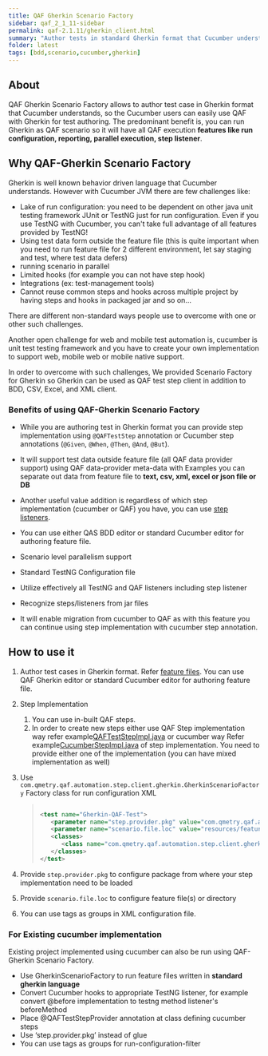 ```yaml
---
title: QAF Gherkin Scenario Factory
sidebar: qaf_2_1_11-sidebar
permalink: qaf-2.1.11/gherkin_client.html
summary: "Author tests in standard Gherkin format that Cucumber understands with power of QAF as back-end"
folder: latest
tags: [bdd,scenario,cucumber,gherkin]
---
```


## About

QAF Gherkin Scenario Factory allows to author test case in Gherkin format that Cucumber understands, so the Cucumber users can easily use QAF with Gherkin for test authoring.
The predominant benefit is, you can run Gherkin as QAF scenario so it will have all QAF execution **features like run configuration, reporting, parallel execution, step listener**.


## Why QAF-Gherkin Scenario Factory
Gherkin is well known behavior driven language that Cucumber understands. However with Cucumber JVM there are few challenges like:

-  Lake of run configuration: you need to be dependent on other java unit testing framework JUnit or TestNG just for run configuration. Even if you use TestNG with Cucumber, you can't take full advantage of all features provided by TestNG!
-  Using test data form outside the feature file (this is quite important when you need to run feature file for 2 different environment, let say staging and test, where test data defers)
-  running scenario in parallel
-  Limited hooks (for example you can not have step hook)
-  Integrations (ex: test-management tools)
-  Cannot reuse common steps and hooks across multiple project by having steps and hooks in packaged jar and so on...  

There are different non-standard ways people use to overcome with one or other such challenges. 

Another open challenge for web and mobile test automation is, cucumber is unit test testing framework and you have to create your own implementation to support web, mobile web or mobile native support.

In order to overcome with such challenges, We provided Scenario Factory for Gherkin so Gherkin can be used as QAF test step client in addition to BDD, CSV, Excel, and XML client.  


### Benefits of using QAF-Gherkin Scenario Factory

- While you are authoring test in Gherkin format you can provide step implementation using `@QAFTestStep` annotation or Cucumber step annotations (`@Given`, `@When`, `@Then`, `@And`, `@But`). 

- It will support test data outside feature file (all QAF data provider support) using QAF data-provider meta-data with Examples you can separate out data from feature file to **text, csv, xml, excel or json file or DB**

- Another useful value addition is regardless of which step implementation (cucumber or QAF) you have, you can use [step listeners]( https://qmetry.github.io/qaf/latest/qaf_listeners.html#teststep-listener).

- You can use either QAS BDD editor or standard Cucumber editor for authoring feature file.

- Scenario level parallelism support
- Standard TestNG Configuration file 
- Utilize effectively all TestNG and QAF listeners including step listener
- Recognize steps/listeners from jar files

- It will enable migration from cucumber to QAF as with this feature you can continue using step implementation with cucumber step annotation.


## How to use it

1.	Author test cases in Gherkin format. Refer [feature files](https://github.com/qmetry/qaf/tree/master/test/resources/features). You can use QAF Gherkin editor or standard Cucumber editor for authoring feature file.

2.  Step Implementation
	1.	You can use in-built QAF steps. 
	2.  In order to create new steps either use QAF Step implementation way refer example[QAFTestStepImpl.java](https://github.com/qmetry/qaf/blob/master/test/src/com/qmetry/qaf/automation/impl/step/qaf/QAFTestStepImpl.java) or cucumber way Refer example[CucumberStepImpl.java](https://github.com/qmetry/qaf/blob/master/test/src/com/qmetry/qaf/automation/impl/step/cucumber/CucumberStepImpl.java) of step implementation. You need to provide either one of the implementation (you can have mixed implementation as well)

3.	Use `com.qmetry.qaf.automation.step.client.gherkin.GherkinScenarioFactory` Factory class for run configuration XML

	> ``` xml
	> 
	> <test name="Gherkin-QAF-Test">
	>    <parameter name="step.provider.pkg" value="com.qmetry.qaf.automation.impl.step.qaf" />
	>    <parameter name="scenario.file.loc" value="resources/features" />
	>    <classes>
	>       <class name="com.qmetry.qaf.automation.step.client.gherkin.GherkinScenarioFactory" />
	>    </classes>
	> </test>
	> 
	> ```
	> 

4.	Provide  `step.provider.pkg` to configure package from where your step implementation need to be loaded
5.	Provide `scenario.file.loc` to configure feature file(s) or directory 
6.	You can use tags as groups in XML configuration file.

### For Existing cucumber implementation
Existing project implemented using cucumber can also be run using QAF-Gherkin Scenario Factory.

-  Use GherkinScenarioFactory to run feature files written in **standard gherkin language**
-  Convert Cucumber hooks to appropriate TestNG listener, for example convert @before implementation to testng method listener's beforeMethod
-  Place @QAFTestStepProvider annotation at class defining cucumber steps
-  Use ‘step.provider.pkg’ instead of glue
-  You can use tags as groups for run-configuration-filter


